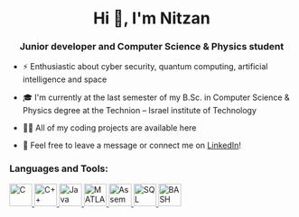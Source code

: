 <h1 align="center">Hi 👋, I'm Nitzan</h1>
<h3 align="center">Junior developer and Computer Science & Physics student</h3>

- ⚡ Enthusiastic about cyber security, quantum computing, artificial intelligence and space

- :mortar_board: I'm currently at the last semester of my B.Sc. in Computer Science & Physics degree at the Technion – Israel institute of Technology 

- 👨‍💻 All of my coding projects are available here

- :email: Feel free to leave a message or connect me on [LinkedIn](https://www.linkedin.com/in/nitzanlavy/)! 


<h3 align="left">Languages and Tools:</h3>
<p align="left"> 
	<a href="https://en.wikipedia.org/wiki/C_(programming_language)" target="_blank"> <img src="https://www.pinclipart.com/picdir/big/396-3965857_c-c-programming-language-logo-clipart.png" alt="C" width="40" height="40"/> </a> 
	<a href="https://www.cplusplus.com/" target="_blank"> <img src="https://upload.wikimedia.org/wikipedia/commons/thumb/1/18/ISO_C%2B%2B_Logo.svg/800px-ISO_C%2B%2B_Logo.svg.png" alt="C++" width="40" height="40"/> </a> 
	<a href="https://www.java.com" target="_blank"> <img src="https://www.vectorlogo.zone/logos/java/java-icon.svg" alt="Java" width="40" height="40"/> </a> 
	<a href="https://www.mathworks.com/products/matlab.html" target="_blank"> <img src="https://upload.wikimedia.org/wikipedia/commons/2/21/Matlab_Logo.png" alt="MATLAB" width="40" height="40"/> </a> 
	<a href="https://en.wikipedia.org/wiki/Assembly_language" target="_blank"> <img src="https://hackr.io/tutorials/assembly-language/logo-assembly-language.svg?ver=1603208610" alt="Assembly" width="40" height="40"/> </a> 
	<a href="https://en.wikipedia.org/wiki/SQL" target="_blank"> <img src="https://image.flaticon.com/icons/png/512/29/29165.png" alt="SQL" width="40" height="40"/> </a> </a> 
	<a href="https://www.gnu.org/software/bash/" target="_blank"> <img src="https://www.vectorlogo.zone/logos/gnu_bash/gnu_bash-icon.svg" alt="BASH" width="40" height="40"/> </a>
</p>


<!--
**NitzanLavy/NitzanLavy** is a ✨ _special_ ✨ repository because its `README.md` (this file) appears on your GitHub profile.

Here are some ideas to get you started:

- 🔭 I’m currently working on ...
- 🌱 I’m currently learning ...
- 👯 I’m looking to collaborate on ...
- 🤔 I’m looking for help with ...
- 💬 Ask me about ...
- 📫 How to reach me: ...
- 😄 Pronouns: ...
- ⚡ Fun fact: ...
-->
